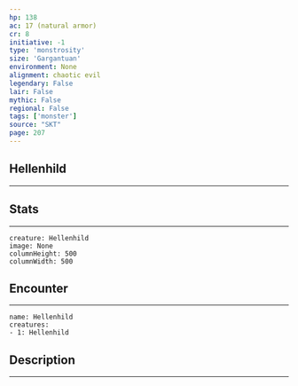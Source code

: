 ```yaml
---
hp: 138
ac: 17 (natural armor)
cr: 8
initiative: -1
type: 'monstrosity'    
size: 'Gargantuan'
environment: None
alignment: chaotic evil
legendary: False
lair: False
mythic: False
regional: False
tags: ['monster']
source: "SKT"
page: 207
---
```


## Hellenhild
---



## Stats
---

```statblock
creature: Hellenhild
image: None
columnHeight: 500
columnWidth: 500
```

## Encounter
---

```encounter-table
name: Hellenhild
creatures:
- 1: Hellenhild
```

## Description
---




